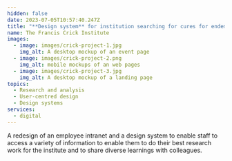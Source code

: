 ```yaml
---
hidden: false
date: 2023-07-05T10:57:40.247Z
title: "**Design system** for institution searching for cures for endemic diseases"
name: The Francis Crick Institute
images:
  - image: images/crick-project-1.jpg
    img_alt: A desktop mockup of an event page
  - image: images/crick-project-2.png
    img_alt: mobile mockups of an web pages
  - image: images/crick-project-3.jpg
    img_alt: A desktop mockup of a landing page
topics:
  - Research and analysis
  - User-centred design
  - Design systems
services:
  - digital
---
```


A redesign of an employee intranet and a design system to enable staff to access a variety of information to enable them to do their best research work for the institute and to share diverse learnings with colleagues.